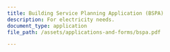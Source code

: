 ```yaml
---
title: Building Service Planning Application (BSPA)
description: For electricity needs. 
document_type: application
file_path: /assets/applications-and-forms/bspa.pdf

---
```

